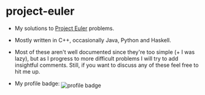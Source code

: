 # project-euler
- My solutions to [Project Euler](https://projecteuler.net/) problems.
- Mostly written in C++, occasionally Java, Python and Haskell.
- Most of these aren't well documented since they're too simple (+ I was lazy), but as I progress to more difficult problems I will try to add insightful comments. Still, if you want to discuss any of these feel free to hit me up.

- My profile badge: <img align="middle" src="https://projecteuler.net/profile/RandomUsername.png" alt="profile badge">
